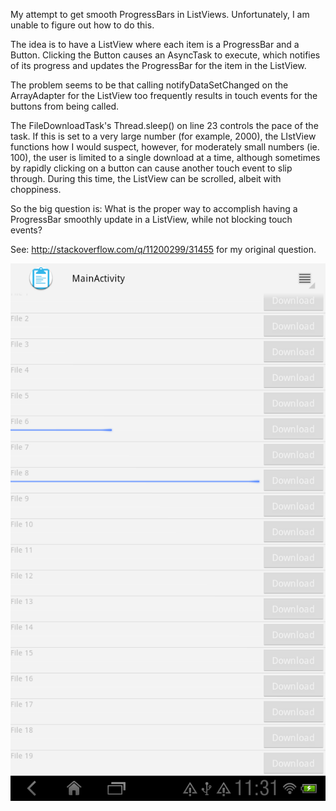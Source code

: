 My attempt to get smooth ProgressBars in ListViews. Unfortunately, I am unable to figure out how to do this.

The idea is to have a ListView where each item is a ProgressBar and a Button. Clicking the Button causes an AsyncTask to execute, which notifies of its progress and updates the ProgressBar for the item in the ListView.

The problem seems to be that calling notifyDataSetChanged on the ArrayAdapter for the ListView too frequently results in touch events for the buttons from being called.

The FileDownloadTask's Thread.sleep() on line 23 controls the pace of the task. If this is set to a very large number (for example, 2000), the LIstView functions how I would suspect, however, for moderately small numbers (ie. 100), the user is limited to a single download at a time, although sometimes by rapidly clicking on a button can cause another touch event to slip through. During this time, the ListView can be scrolled, albeit with choppiness.

So the big question is: What is the proper way to accomplish having a ProgressBar smoothly update in a ListView, while not blocking touch events?

See: http://stackoverflow.com/q/11200299/31455 for my original question.

 ![Screenshot](/screenshot.png)